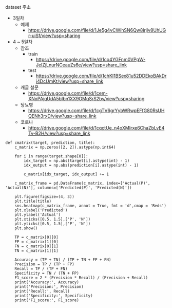 dataset 주소
* 3일차
  * 예제
    * https://drive.google.com/file/d/1Je5g4vCWihSN6Qw8irjlv8UhUGr-uiSf/view?usp=sharing
* 4 ~ 5일차
  * 참조  
    * train
        * https://drive.google.com/file/d/1co4YGFnm0VPgW-JeIZjLnurNCeauZs6e/view?usp=share_link
    * test
        * https://drive.google.com/file/d/1chKI1BSex81u52DDEkoBAkDri4DcUmKt/view?usp=share_link
  * 캐글 설문  
    * https://drive.google.com/file/d/1cem-XNqPAjqUdA5bIbn1XX9OMqSrS2bv/view?usp=sharing
  * 당뇨병  
    * https://drive.google.com/file/d/1cgTV6grYybWRwpEFfG80RsUHQENh3rxD/view?usp=share_link
  * 코로나  
    * https://drive.google.com/file/d/1cqctUe_n4oXMIrxe6ChaZbLvE4Tv-B2H/view?usp=share_link

```
def cmatrix(target, prediction, title):
    c_matrix = np.zeros([2, 2]).astype(np.int64)

    for i in range(target.shape[0]):
        idx_target = np.abs(target[i].astype(int) - 1)
        idx_output = np.abs(prediction[i].astype(int) - 1)

        c_matrix[idx_target, idx_output] += 1

    c_matrix_frame = pd.DataFrame(c_matrix, index=['Actual(P)', 'Actual(N)'], columns=['Predicted(P)', 'Predicted(N)'])

    plt.figure(figsize=(4, 3))
    plt.title(title)
    sns.heatmap(c_matrix_frame, annot = True, fmt = 'd',cmap = 'Reds')
    plt.xlabel('Predicted')
    plt.ylabel('Actual')
    plt.xticks([0.5, 1.5],['P', 'N'])
    plt.yticks([0.5, 1.5],['P', 'N'])
    plt.show()
    
    TP = c_matrix[0][0]
    FP = c_matrix[1][0]
    FN = c_matrix[0][1]
    TN = c_matrix[1][1]
    
    Accuracy = (TP + TN) / (TP + TN + FP + FN)
    Precision = TP / (TP + FP)
    Recall = TP / (TP + FN)
    Specificity = TN / (TN + FP)
    F1_score = 2 * (Precision * Recall) / (Precision + Recall)
    print('Accuracy:', Accuracy)
    print('Precision:', Precision)
    print('Recall:', Recall)
    print('Specificity:', Specificity)
    print('F1_score:', F1_score)
```
